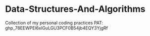 # Data-Structures-And-Algorithms
Collection of my personal coding practices
PAT: 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
